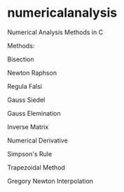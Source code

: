 # numericalanalysis
Numerical Analysis Methods in C

Methods:

Bisection

Newton Raphson

Regula Falsi

Gauss Siedel

Gauss Elemination

Inverse Matrix

Numerical Derivative

Simpson's Rule

Trapezoidal Method

Gregory Newton Interpolation
